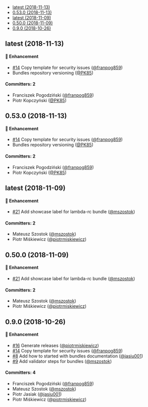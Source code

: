 

<!-- toc -->

- [latest (2018-11-13)](#latest-2018-11-13)
- [0.53.0 (2018-11-13)](#0530-2018-11-13)
- [latest (2018-11-09)](#latest-2018-11-09)
- [0.50.0 (2018-11-09)](#0500-2018-11-09)
- [0.9.0 (2018-10-26)](#090-2018-10-26)

<!-- tocstop -->

## latest (2018-11-13)

#### :rocket: Enhancement
* [#14](https://github.com/kyma-project/bundles/pull/14) Copy template for security issues ([@franpog859](https://github.com/franpog859))
* Bundles repository versioning ([@PK85](https://github.com/PK85))

#### Committers: 2
- Franciszek Pogodziński ([@franpog859](https://github.com/franpog859))
- Piotr Kopczyński ([@PK85](https://github.com/PK85))


## 0.53.0 (2018-11-13)

#### :rocket: Enhancement
* [#14](https://github.com/kyma-project/bundles/pull/14) Copy template for security issues ([@franpog859](https://github.com/franpog859))
* Bundles repository versioning ([@PK85](https://github.com/PK85))

#### Committers: 2
- Franciszek Pogodziński ([@franpog859](https://github.com/franpog859))
- Piotr Kopczyński ([@PK85](https://github.com/PK85))


## latest (2018-11-09)

#### :rocket: Enhancement
* [#21](https://github.com/kyma-project/bundles/pull/21) Add showcase label for lambda-rc bundle ([@mszostok](https://github.com/mszostok))

#### Committers: 2
- Mateusz Szostok ([@mszostok](https://github.com/mszostok))
- Piotr Miśkiewicz ([@piotrmiskiewicz](https://github.com/piotrmiskiewicz))


## 0.50.0 (2018-11-09)

#### :rocket: Enhancement
* [#21](https://github.com/kyma-project/bundles/pull/21) Add showcase label for lambda-rc bundle ([@mszostok](https://github.com/mszostok))

#### Committers: 2
- Mateusz Szostok ([@mszostok](https://github.com/mszostok))
- Piotr Miśkiewicz ([@piotrmiskiewicz](https://github.com/piotrmiskiewicz))


## 0.9.0 (2018-10-26)

#### :rocket: Enhancement
* [#16](https://github.com/kyma-project/bundles/pull/16) Generate releases ([@piotrmiskiewicz](https://github.com/piotrmiskiewicz))
* [#14](https://github.com/kyma-project/bundles/pull/14) Copy template for security issues ([@franpog859](https://github.com/franpog859))
* [#8](https://github.com/kyma-project/bundles/pull/8) Add how to started with bundles documentation ([@jasiu001](https://github.com/jasiu001))
* [#9](https://github.com/kyma-project/bundles/pull/9) Add validator steps for bundles ([@mszostok](https://github.com/mszostok))

#### Committers: 4
- Franciszek Pogodziński ([@franpog859](https://github.com/franpog859))
- Mateusz Szostok ([@mszostok](https://github.com/mszostok))
- Piotr Jasiak ([@jasiu001](https://github.com/jasiu001))
- Piotr Miśkiewicz ([@piotrmiskiewicz](https://github.com/piotrmiskiewicz))